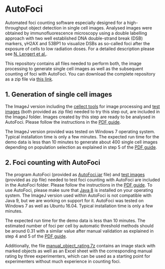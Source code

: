 # AutoFoci
Automated foci counting software especially designed for a high-throughput object detection in single cell images. Analysed images were obtained by immunofluorescence microscopy using a double labelling approach with two well established DNA double-strand break (DSB) markers, γH2AX and 53BP1 to visualize DSBs as so-called foci after the exposure of cells to low radiation doses. For a detailed description please see [N. Lengert et al.](https://www.nature.com/articles/s41598-018-35660-5).

This repository contains all files needed to perform both, the image processing to generate  single cell images as well as the subsequent counting of foci with AutoFoci. You can download the complete repository as a zip file via [this link](https://github.com/nleng/AutoFoci/archive/master.zip). 

## 1. Generation of single cell images

The ImageJ version including the [cellect tools](ImageJ/Cellect_Installation.7z?raw=true) for image processing and [test images](ImageJ/Test_Images_ImageJ.7z?raw=true) (both provided as zip file) needed to try  this step out, are included in the ImageJ folder. Images created by this step are ready to be analysed in AutoFoci. Please follow the instructions in the [PDF guide](ImageJ/Guidance_to_process_images_using_Cellect.pdf).

The ImageJ version provided was tested on Windows 7 operating system. Typical installation time is only a few minutes. The expected run time for the demo data is less than 10 minutes to generate about 400 single cell images depending on population selection as explained in step 5 of the [PDF guide](ImageJ/Guidance_to_process_images_using_Cellect.pdf).



## 2. Foci counting with AutoFoci

The program AutoFoci (provided as [AutoFoci.jar](AutoFoci/AutoFoci.jar?raw=true) file) and [test images](AutoFoci/Test_Images_AutoFoci.7z?raw=true) (provided as zip file) needed to test foci counting with AutoFoci are included in the AutoFoci folder. Please follow the instructions in the [PDF guide](AutoFoci/Guidance_to_count_foci_using_AutoFoci.pdf). To use AutoFoci, please make sure that [Java 8](http://www.oracle.com/technetwork/java/javase/downloads/jdk8-downloads-2133151.html) is installed on your operating system. The ImageJ version used within AutoFoci is not compatible with Java 9, but we are working on support for it. AutoFoci was tested on Windows 7 as well as Ubuntu 16.04. Typical installation time is only a few minutes. 

The expected run time for the demo data is less than 10 minutes. The estimated number of foci per cell by automatic threshold methods should be around 0.31 with a similar value after manual validation as explained in step 4 and 5 of the [PDF guide](AutoFoci/Guidance_to_count_foci_using_AutoFoci.pdf). 

Additionally, the file [manual_object_rating.7z](manual_object_rating.7z?raw=true) contains an image stack with marked objects as well as an Excel sheet with the corresponding manual rating by three experimenters, which can be used as a starting point for experimenters without much experience in counting foci.

